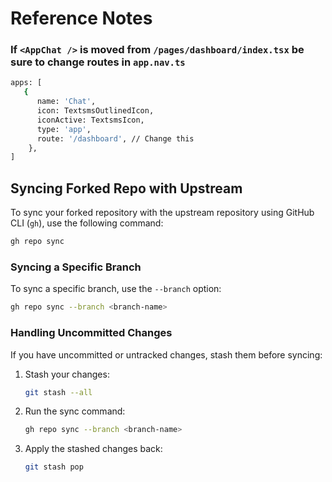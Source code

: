 # Reference Notes

### If `<AppChat />` is moved from `/pages/dashboard/index.tsx` be sure to change routes in `app.nav.ts`
```sh
apps: [
   {
      name: 'Chat',
      icon: TextsmsOutlinedIcon,
      iconActive: TextsmsIcon,
      type: 'app',
      route: '/dashboard', // Change this
    },
]
```

## Syncing Forked Repo with Upstream

To sync your forked repository with the upstream repository using GitHub CLI (`gh`), use the following command:

```sh
gh repo sync
```

### Syncing a Specific Branch

To sync a specific branch, use the `--branch` option:

```sh
gh repo sync --branch <branch-name>
```

### Handling Uncommitted Changes

If you have uncommitted or untracked changes, stash them before syncing:

1. Stash your changes:

   ```sh
   git stash --all
   ```

2. Run the sync command:

   ```sh
   gh repo sync --branch <branch-name>
   ```

3. Apply the stashed changes back:
   ```sh
   git stash pop
   ```


